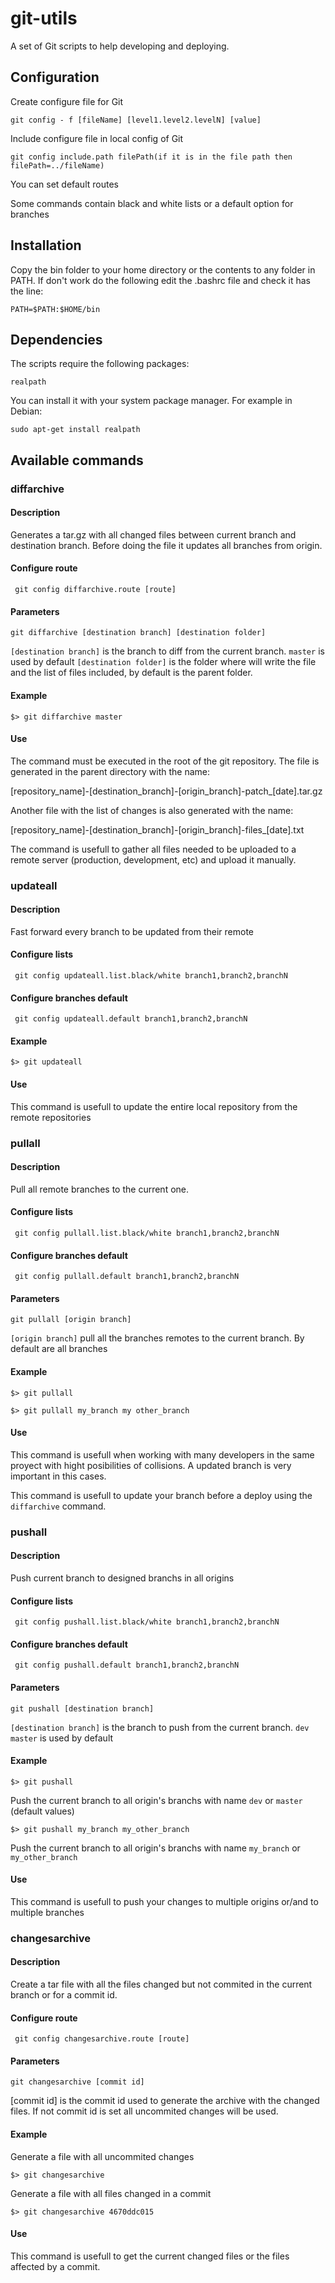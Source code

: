 # git-utils
A set of Git scripts to help developing and deploying.

## Configuration

Create configure file for Git  

    git config - f [fileName] [level1.level2.levelN] [value]  

Include configure file in local config of Git  

    git config include.path filePath(if it is in the file path then filePath=../fileName)  

You can set default routes  

Some commands contain black and white lists or a default option for branches  

## Installation
Copy the bin folder to your home directory or the contents to any folder in PATH.
If don't work do the following edit the .bashrc file and check it has the line: 

    PATH=$PATH:$HOME/bin

## Dependencies
The scripts require the following packages:  

    realpath 

You can install it with your system package manager. For example in Debian:  

    sudo apt-get install realpath

## Available commands
### diffarchive

#### Description
Generates a tar.gz with all changed files between current branch and destination branch. Before doing the file it updates all branches from origin.  

#### Configure route

     git config diffarchive.route [route]

#### Parameters

    git diffarchive [destination branch] [destination folder]
`[destination branch]` is the branch to diff from the current branch. `master` is used by default
`[destination folder]` is the folder where will write the file and the list of files included, by default is the parent folder.

#### Example

    $> git diffarchive master

#### Use 
The command must be executed in the root of the git repository. The file is generated in the parent directory with the name: 

[repository_name]-[destination_branch]-[origin_branch]-patch_[date].tar.gz

Another file with the list of changes is also generated with the name: 

[repository_name]-[destination_branch]-[origin_branch]-files_[date].txt

The command is usefull to gather all files needed to be uploaded to a remote server (production, development, etc) and upload it manually.

### updateall
#### Description
Fast forward every branch to be updated from their remote  

#### Configure lists

     git config updateall.list.black/white branch1,branch2,branchN  

#### Configure branches default

     git config updateall.default branch1,branch2,branchN  

#### Example

    $> git updateall

#### Use 
This command is usefull to update the entire local repository from the remote repositories

### pullall
#### Description
Pull all remote branches to the current one.  

#### Configure lists

     git config pullall.list.black/white branch1,branch2,branchN  

#### Configure branches default

     git config pullall.default branch1,branch2,branchN  

#### Parameters

    git pullall [origin branch]  
`[origin branch]` pull all the branches remotes to the current branch. By default are all branches  

#### Example

    $> git pullall  

    $> git pullall my_branch my other_branch  

#### Use 
This command is usefull when working with many developers in the same proyect with hight posibilities of collisions. A updated branch is very important in this cases.

This command is usefull to update your branch before a deploy using the `diffarchive` command.

### pushall
#### Description
Push current branch to designed branchs in all origins

#### Configure lists

     git config pushall.list.black/white branch1,branch2,branchN  

#### Configure branches default

     git config pushall.default branch1,branch2,branchN  

#### Parameters

    git pushall [destination branch]
`[destination branch]` is the branch to push from the current branch. `dev master` is used by default

#### Example

    $> git pushall

Push the current branch to all origin's branchs with name `dev` or `master` (default values)


    $> git pushall my_branch my_other_branch

Push the current branch to all origin's branchs with name `my_branch` or `my_other_branch`

#### Use 
This command is usefull to push your changes to multiple origins or/and to multiple branches 

### changesarchive
#### Description
Create a tar file with all the files changed but not commited in the current branch or for a commit id.

#### Configure route

     git config changesarchive.route [route]

#### Parameters

    git changesarchive [commit id]

[commit id] is the commit id used to generate the archive with the changed files. If not commit id is set all uncommited changes will be used.

#### Example

Generate a file with all uncommited changes

    $> git changesarchive

Generate a file with all files changed in a commit

    $> git changesarchive 4670ddc015

#### Use 
This command is usefull to get the current changed files or the files affected by a commit.



